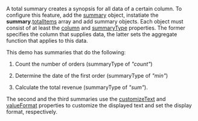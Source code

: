 A total summary creates a synopsis for all data of a certain column. To configure this feature, add the [summary](/Documentation/ApiReference/UI_Components/dxDataGrid/Configuration/summary/) object, instatiate the **summary**.[totalItems](/Documentation/ApiReference/UI_Components/dxDataGrid/Configuration/summary/totalItems/) array and add summary objects. Each object must consist of at least the [column](/Documentation/ApiReference/UI_Components/dxDataGrid/Configuration/summary/totalItems/#column) and [summaryType](/Documentation/ApiReference/UI_Components/dxDataGrid/Configuration/summary/totalItems/#summaryType) properties. The former specifies the column that supplies data, the latter sets the aggregate function that applies to this data.

This demo has summaries that do the following:

1. Count the number of orders (summaryType of *"count"*)

2. Determine the date of the first order (summaryType of *"min"*)
   
3. Calculate the total revenue (summaryType of *"sum"*).

The second and the third summaries use the [customizeText](/Documentation/ApiReference/UI_Components/dxDataGrid/Configuration/summary/totalItems/#customizeText) and [valueFormat](/Documentation/ApiReference/UI_Components/dxDataGrid/Configuration/summary/totalItems/#valueFormat) properties to customize the displayed text and set the display format, respectively.
